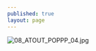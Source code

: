 ```yaml
---
published: true
layout: page
---
```

![08_ATOUT_POPPP_04.jpg]({{site.baseurl}}/data/images/8/atouts/08_ATOUT_POPPP_04.jpg)

